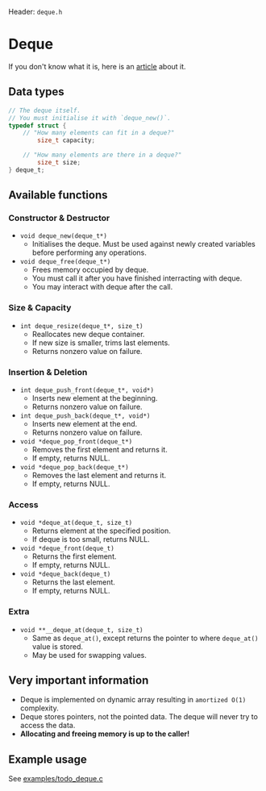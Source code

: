 Header: `deque.h`

# Deque
If you don't know what it is, here is an [article](https://en.wikipedia.org/wiki/Double-ended_queue) about it.


## Data types

```c
// The deque itself.
// You must initialise it with `deque_new()`.
typedef struct {
	// "How many elements can fit in a deque?"
        size_t capacity;

	// "How many elements are there in a deque?"
        size_t size;
} deque_t;
```


## Available functions

### Constructor & Destructor
* `void deque_new(deque_t*)`
	* Initialises the deque. Must be used against newly created variables before performing any operations.
* `void deque_free(deque_t*)`
	* Frees memory occupied by deque.
	* You must call it after you have finished interracting with deque.
	* You may interact with deque after the call. 


### Size & Capacity
* `int deque_resize(deque_t*, size_t)`
	* Reallocates new deque container.
	* If new size is smaller, trims last elements.
	* Returns nonzero value on failure.


### Insertion & Deletion
* `int deque_push_front(deque_t*, void*)`
	* Inserts new element at the beginning.
	* Returns nonzero value on failure.
* `int deque_push_back(deque_t*, void*)`
	* Inserts new element at the end.
	* Returns nonzero value on failure.
* `void *deque_pop_front(deque_t*)`
	* Removes the first element and returns it.
	* If empty, returns NULL.
* `void *deque_pop_back(deque_t*)`
	* Removes the last element and returns it.
	* If empty, returns NULL.


### Access
* `void *deque_at(deque_t, size_t)`
	* Returns element at the specified position.
	* If deque is too small, returns NULL.
* `void *deque_front(deque_t)`
	* Returns the first element.
	* If empty, returns NULL.
* `void *deque_back(deque_t)`
	* Returns the last element.
	* If empty, returns NULL.


### Extra
* `void **__deque_at(deque_t, size_t)`
	* Same as `deque_at()`, except returns the pointer to where `deque_at()`
	value is stored.
	* May be used for swapping values.

## Very important information

- Deque is implemented on dynamic array resulting in `amortized O(1)` complexity.
- Deque stores pointers, not the pointed data. The deque will never try to access the data.
- **Allocating and freeing memory is up to the caller!**


## Example usage

See [examples/todo_deque.c](/examples/todo_deque.c)

